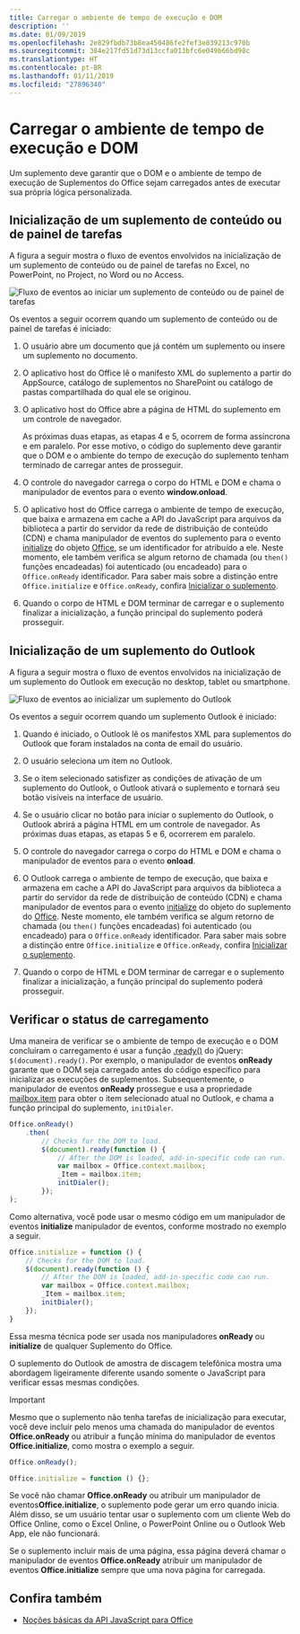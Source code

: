 ```yaml
---
title: Carregar o ambiente de tempo de execução e DOM
description: ''
ms.date: 01/09/2019
ms.openlocfilehash: 2e829fbdb73b8ea450486fe2fef3e839213c970b
ms.sourcegitcommit: 384e217fd51d73d13ccfa013bfc6e049b66bd98c
ms.translationtype: HT
ms.contentlocale: pt-BR
ms.lasthandoff: 01/11/2019
ms.locfileid: "27896340"
---
```

# <a name="loading-the-dom-and-runtime-environment"></a>Carregar o ambiente de tempo de execução e DOM



Um suplemento deve garantir que o DOM e o ambiente de tempo de execução de Suplementos do Office sejam carregados antes de executar sua própria lógica personalizada. 

## <a name="startup-of-a-content-or-task-pane-add-in"></a>Inicialização de um suplemento de conteúdo ou de painel de tarefas

A figura a seguir mostra o fluxo de eventos envolvidos na inicialização de um suplemento de conteúdo ou de painel de tarefas no Excel, no PowerPoint, no Project, no Word ou no Access.

![Fluxo de eventos ao iniciar um suplemento de conteúdo ou de painel de tarefas](../images/office15-app-sdk-loading-dom-agave-runtime.png)

Os eventos a seguir ocorrem quando um suplemento de conteúdo ou de painel de tarefas é iniciado: 



1. O usuário abre um documento que já contém um suplemento ou insere um suplemento no documento.
    
2. O aplicativo host do Office lê o manifesto XML do suplemento a partir do AppSource, catálogo de suplementos no SharePoint ou catálogo de pastas compartilhada do qual ele se originou.
    
3. O aplicativo host do Office abre a página de HTML do suplemento em um controle de navegador.
    
    As próximas duas etapas, as etapas 4 e 5, ocorrem de forma assíncrona e em paralelo. Por esse motivo, o código do suplemento deve garantir que o DOM e o ambiente do tempo de execução do suplemento tenham terminado de carregar antes de prosseguir.
    
4. O controle do navegador carrega o corpo do HTML e DOM e chama o manipulador de eventos para o evento **window.onload**.
    
5. O aplicativo host do Office carrega o ambiente de tempo de execução, que baixa e armazena em cache a API do JavaScript para arquivos da biblioteca a partir do servidor da rede de distribuição de conteúdo (CDN) e chama manipulador de eventos do suplemento para o evento [initialize](/javascript/api/office#initialize-reason-) do objeto [Office](/javascript/api/office), se um identificador for atribuído a ele. Neste momento, ele também verifica se algum retorno de chamada (ou `then()` funções encadeadas) foi autenticado (ou encadeado) para o `Office.onReady` identificador. Para saber mais sobre a distinção entre `Office.initialize` e `Office.onReady`, confira [Inicializar o suplemento](/office/dev/add-ins/develop/understanding-the-javascript-api-for-office#initializing-your-add-in).
    
6. Quando o corpo de HTML e DOM terminar de carregar e o suplemento finalizar a inicialização, a função principal do suplemento poderá prosseguir.
    

## <a name="startup-of-an-outlook-add-in"></a>Inicialização de um suplemento do Outlook



A figura a seguir mostra o fluxo de eventos envolvidos na inicialização de um suplemento do Outlook em execução no desktop, tablet ou smartphone.

![Fluxo de eventos ao inicializar um suplemento do Outlook](../images/outlook15-loading-dom-agave-runtime.png)

Os eventos a seguir ocorrem quando um suplemento Outlook é iniciado: 



1. Quando é iniciado, o Outlook lê os manifestos XML para suplementos do Outlook que foram instalados na conta de email do usuário.
    
2. O usuário seleciona um item no Outlook.
    
3. Se o item selecionado satisfizer as condições de ativação de um suplemento do Outlook, o Outlook ativará o suplemento e tornará seu botão visíveis na interface de usuário.
    
4. Se o usuário clicar no botão para iniciar o suplemento do Outlook, o Outlook abrirá a página HTML em um controle de navegador. As próximas duas etapas, as etapas 5 e 6, ocorrerem em paralelo.
    
5. O controle do navegador carrega o corpo do HTML e DOM e chama o manipulador de eventos para o evento **onload**.
    
6. O Outlook carrega o ambiente de tempo de execução, que baixa e armazena em cache a API do JavaScript para arquivos da biblioteca a partir do servidor da rede de distribuição de conteúdo (CDN) e chama manipulador de eventos para o evento [initialize](/javascript/api/office#initialize-reason-) do objeto do suplemento do [Office](/javascript/api/office). Neste momento, ele também verifica se algum retorno de chamada (ou `then()` funções encadeadas) foi autenticado (ou encadeado) para o `Office.onReady` identificador. Para saber mais sobre a distinção entre `Office.initialize` e `Office.onReady`, confira [Inicializar o suplemento](/office/dev/add-ins/develop/understanding-the-javascript-api-for-office#initializing-your-add-in).
    
7. Quando o corpo de HTML e DOM terminar de carregar e o suplemento finalizar a inicialização, a função principal do suplemento poderá prosseguir.
    

## <a name="checking-the-load-status"></a>Verificar o status de carregamento

Uma maneira de verificar se o ambiente de tempo de execução e o DOM concluíram o carregamento é usar a função [.ready()](http://api.jquery.com/ready/) do jQuery: `$(document).ready()`. Por exemplo, o manipulador de eventos **onReady** garante que o DOM seja carregado antes do código específico para inicializar as execuções de suplementos. Subsequentemente, o manipulador de eventos **onReady** prossegue e usa a propriedade [mailbox.item](https://docs.microsoft.com/javascript/api/outlook/office.mailbox?view=office-js) para obter o item selecionado atual no Outlook, e chama a função principal do suplemento, `initDialer`.

```js
Office.onReady()
    .then(
        // Checks for the DOM to load.
        $(document).ready(function () {
            // After the DOM is loaded, add-in-specific code can run.
            var mailbox = Office.context.mailbox;
            _Item = mailbox.item;
            initDialer();
        });
);
```

Como alternativa, você pode usar o mesmo código em um manipulador de eventos **initialize** manipulador de eventos, conforme mostrado no exemplo a seguir.

```js
Office.initialize = function () {
    // Checks for the DOM to load.
    $(document).ready(function () {
        // After the DOM is loaded, add-in-specific code can run.
        var mailbox = Office.context.mailbox;
        _Item = mailbox.item;
        initDialer();
    });
}
```

Essa mesma técnica pode ser usada nos manipuladores **onReady** ou **initialize** de qualquer Suplemento do Office.

O suplemento do Outlook de amostra de discagem telefônica mostra uma abordagem ligeiramente diferente usando somente o JavaScript para verificar essas mesmas condições. 

> [!IMPORTANT]
> Mesmo que o suplemento não tenha tarefas de inicialização para executar, você deve incluir pelo menos uma chamada do manipulador de eventos **Office.onReady** ou atribuir a função mínima do manipulador de eventos **Office.initialize**, como mostra o exemplo a seguir.
>
>```js
>Office.onReady();
>```
>
>```js
>Office.initialize = function () {};
>```
>
> Se você não chamar **Office.onReady** ou atribuir um manipulador de eventos**Office.initialize**, o suplemento pode gerar um erro quando inicia. Além disso, se um usuário tentar usar o suplemento com um cliente Web do Office Online, como o Excel Online, o PowerPoint Online ou o Outlook Web App, ele não funcionará.
>
> Se o suplemento incluir mais de uma página, essa página deverá chamar o manipulador de eventos **Office.onReady** atribuir um manipulador de eventos **Office.initialize** sempre que uma nova página for carregada.

## <a name="see-also"></a>Confira também

- [Noções básicas da API JavaScript para Office](understanding-the-javascript-api-for-office.md)
    
